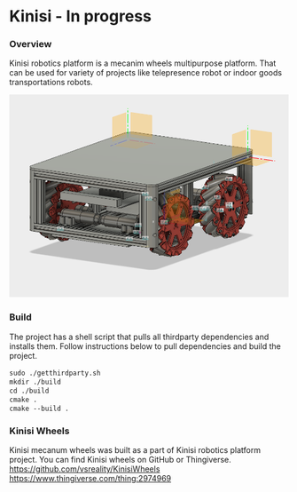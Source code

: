 Kinisi - In progress
============
### Overview
Kinisi robotics platform is a mecanim wheels multipurpose platform. That can be used for variety of projects like telepresence robot or indoor goods transportations robots.

![Kinisi platform prototype](kinisi_platform.png)

### Build
The project has a shell script that pulls all thirdparty dependencies and installs them.
Follow instructions below to pull dependencies and build the project.
```
sudo ./getthirdparty.sh
mkdir ./build
cd ./build
cmake .
cmake --build .
```

### Kinisi Wheels
Kinisi mecanum wheels was built as a part of Kinisi robotics platform project. You can find Kinisi wheels on GitHub or Thingiverse.
https://github.com/vsreality/KinisiWheels
https://www.thingiverse.com/thing:2974969
